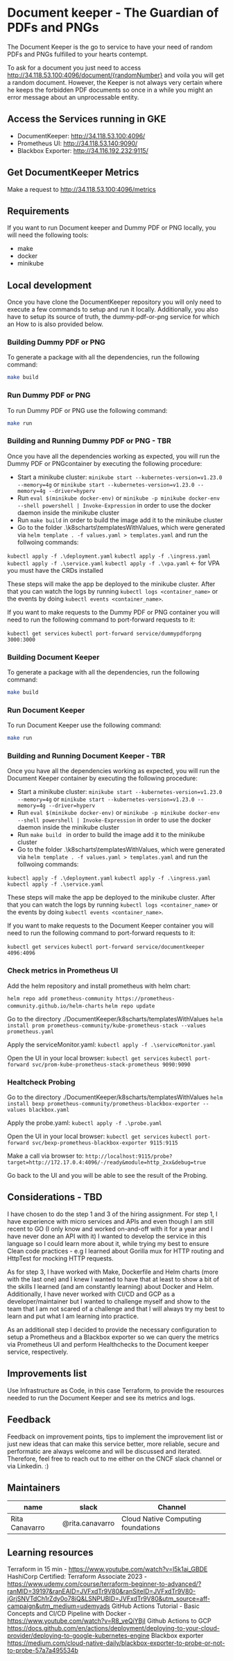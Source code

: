 # Document keeper - The Guardian of PDFs and PNGs

The Document Keeper is the go to service to have your need of random PDFs and PNGs fulfilled to your hearts contempt.

To ask for a document you just need to access http://34.118.53.100:4096/document/{randomNumber} and voila you will get a random document. However, the Keeper is not always very certain where he keeps the forbidden PDF documents so once in a while you might an error message about an unprocessable entity.

## Access the Services running in GKE
- DocumentKeeper: http://34.118.53.100:4096/
- Prometheus UI: http://34.118.53.140:9090/
- Blackbox Exporter: http://34.116.192.232:9115/

## Get DocumentKeeper Metrics
Make a request to http://34.118.53.100:4096/metrics

## Requirements
If you want to run Document keeper and Dummy PDF or PNG locally, you will need the following tools:

- make
- docker
- minikube

## Local development
Once you have clone the DocumentKeeper repository you will only need to execute a few commands to setup and run it locally. Additionally, you also have to setup its source of truth, the dummy-pdf-or-png service for which an How to is also provided below.

### Building Dummy PDF or PNG

To generate a package with all the dependencies, run the following command:

```bash
make build
```

### Run Dummy PDF or PNG

To run Dummy PDF or PNG use the following command:

```bash
make run
```

### Building and Running Dummy PDF or PNG  - TBR
Once you have all the dependencies working as expected, you will run the Dummy PDF or PNGcontainer by executing the following procedure:

* Start a minikube cluster: `minikube start --kubernetes-version=v1.23.0 --memory=4g` or `minikube start --kubernetes-version=v1.23.0 --memory=4g --driver=hyperv`
* Run `eval $(minikube docker-env)` or `minikube -p minikube docker-env --shell powershell | Invoke-Expression` in order to use the docker daemon inside the minikube cluster
* Run `make build` in order to build the image add it to the minikube cluster
* Go to the folder .\k8scharts\templatesWithValues, which were generated via `helm template . -f values.yaml > templates.yaml` and run the follwoing commands:

`kubectl apply -f .\deployment.yaml`
`kubectl apply -f .\ingress.yaml`
`kubectl apply -f .\service.yaml`
`kubectl apply -f .\vpa.yaml` <- for VPA you must have the CRDs installed

These steps will make the app be deployed to the minikube cluster. After that you can watch the logs by running `kubectl logs <container_name>` or the events by doing `kubectl events <container_name>`.

If you want to make requests to the Dummy PDF or PNG container you will need to run the following command to
port-forward requests to it:

`kubectl get services`
`kubectl port-forward service/dummypdforpng 3000:3000`


### Building Document Keeper

To generate a package with all the dependencies, run the following command:

```bash
make build
```

### Run Document Keeper

To run Document Keeper use the following command:

```bash
make run
```

### Building and Running Document Keeper - TBR
Once you have all the dependencies working as expected, you will run the Document Keeper container by executing the following procedure:

* Start a minikube cluster: `minikube start --kubernetes-version=v1.23.0 --memory=4g` or `minikube start --kubernetes-version=v1.23.0 --memory=4g --driver=hyperv`
* Run `eval $(minikube docker-env)` or `minikube -p minikube docker-env --shell powershell | Invoke-Expression` in order to use the docker daemon inside the minikube cluster
* Run `make build ` in order to build the image add it to the minikube cluster
* Go to the folder .\k8scharts\templatesWithValues, which were generated via `helm template . -f values.yaml > templates.yaml` and run the follwoing commands:

`kubectl apply -f .\deployment.yaml`
`kubectl apply -f .\ingress.yaml`
`kubectl apply -f .\service.yaml`

These steps will make the app be deployed to the minikube cluster. After that you can watch the logs by running `kubectl logs <container_name>` or the events by doing `kubectl events <container_name>`.

If you want to make requests to the Document Keeper container you will need to run the following command to
port-forward requests to it:

`kubectl get services`
`kubectl port-forward service/documentkeeper 4096:4096`

### Check metrics in Prometheus UI
Add the helm repository and install prometheus with helm chart:

`helm repo add prometheus-community https://prometheus-community.github.io/helm-charts`
`helm repo update`

Go to the directory ./DocumentKeeper/k8scharts/templatesWithValues
`helm install prom prometheus-community/kube-prometheus-stack --values prometheus.yaml`

Apply the serviceMonitor.yaml:
`kubectl apply -f .\serviceMonitor.yaml`

Open the UI in your local browser:
`kubectl get services`
`kubectl port-forward svc/prom-kube-prometheus-stack-prometheus 9090:9090`

### Healtcheck Probing
Go to the directory ./DocumentKeeper/k8scharts/templatesWithValues
`helm install bexp prometheus-community/prometheus-blackbox-exporter --values blackbox.yaml`

Apply the probe.yaml:
`kubectl apply -f .\probe.yaml`

Open the UI in your local browser:
`kubectl get services`
`kubectl port-forward svc/bexp-prometheus-blackbox-exporter 9115:9115`

Make a call via browser to:
`http://localhost:9115/probe?target=http://172.17.0.4:4096/-/ready&module=http_2xx&debug=true`

Go back to the UI and you will be able to see the result of the Probing.

## Considerations - TBD
I have chosen to do the step 1 and 3 of the hiring assignment. For step 1, I have experience with micro services and APIs and even though I am still recent to GO (I only know and worked on-and-off with it for a year and I have never done an API with it) I wanted to develop the service in this language so I could learn more about it, while trying my best to ensure Clean code practices - e.g I learned about Gorilla mux for HTTP routing and HttpTest for mocking HTTP requests. 

As for step 3, I have worked with Make, Dockerfile and Helm charts (more with the last one) and I knew I wanted to have that at least to show a bit of the skills I learned (and am constantly learning) about Docker and Helm. Additionally, I have never worked with CI/CD and GCP as a developer/maintainer but I wanted to challenge myself and show to the team that I am not scared of a challenge and that I will always try my best to learn and put what I am learning into practice. 

As an additionall step I decided to provide the necessary configuration to setup a Prometheus and a Blackbox exporter so we can query the metrics via
Prometheus UI and perform Healthchecks to the Document keeper service, respectively.

## Improvements list
Use Infrastructure as Code, in this case Terraform, to provide the resources needed to run the Document Keeper and see its metrics and logs.

## Feedback
Feedback on improvement points, tips to implement the improvement list or just new ideas that can make this service better, more reliable, secure and performatic are always welcome and will be discussed and iterated. Therefore, feel free to reach out to me either on the CNCF slack channel or via Linkedin. :) 

## Maintainers
| name            | slack            | Channel                            |
|-----------------|------------------|------------------------------------|
| Rita Canavarro  | @rita.canavarro  | Cloud Native Computing foundations |


## Learning resources

Terraform in 15 min - https://www.youtube.com/watch?v=l5k1ai_GBDE
HashiCorp Certified: Terraform Associate 2023 - https://www.udemy.com/course/terraform-beginner-to-advanced/?ranMID=39197&ranEAID=JVFxdTr9V80&ranSiteID=JVFxdTr9V80-jGrjSNVTdCh1rZdy0o78iQ&LSNPUBID=JVFxdTr9V80&utm_source=aff-campaign&utm_medium=udemyads
GitHub Actions Tutorial - Basic Concepts and CI/CD Pipeline with Docker - https://www.youtube.com/watch?v=R8_veQiYBjI
Github Actions to GCP https://docs.github.com/en/actions/deployment/deploying-to-your-cloud-provider/deploying-to-google-kubernetes-engine
Blackbox exporter https://medium.com/cloud-native-daily/blackbox-exporter-to-probe-or-not-to-probe-57a7a495534b